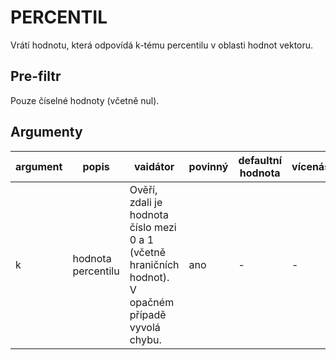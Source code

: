# PERCENTIL

Vrátí hodnotu, která odpovídá k-tému percentilu v oblasti hodnot vektoru.

## Pre-filtr

Pouze číselné hodnoty (včetně nul).

## Argumenty

| argument | popis | vaidátor | povinný | defaultní hodnota | vícenásobný |
| --- | --- | --- | --- | --- | --- |
| k | hodnota percentilu | Ověří, zdali je hodnota číslo mezi 0 a 1 (včetně hraničních hodnot). V opačném případě vyvolá chybu. | ano | - | - |
